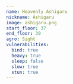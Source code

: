```yaml
---
name: Heavenly Ashigaru
nickname: Ashigaru
image: ashigaru.png
start_floor: 37
end_floor: 39
agro: Sight
vulnerabilities:
  bind: true
  heavy: true
  sleep: false
  slow: true
  stun: true
---
```

